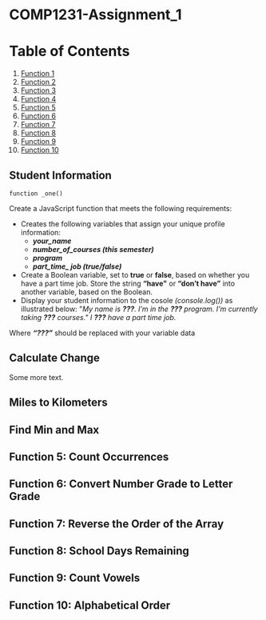 # COMP1231-Assignment_1

# Table of Contents

1. [Function 1](#Student-Information)
2. [Function 2](#Calculate-Change)
1. [Function 3](#Miles-to-Kilometers)
2. [Function 4](#Find-Min-and-Max)
1. [Function 5](#Count-Occurrences)
2. [Function 6](#Convert-Number-Grade-to-Letter-Grade)
1. [Function 7](#Reverse-the-Order-of-the-Array)
2. [Function 8](#School-Days-Remaining)
1. [Function 9](#Count-Vowels)
2. [Function 10](#Alphabetical-Order)
## Student Information
`function _one()`

Create a JavaScript function that meets the following requirements:
* Creates the following variables that assign your unique profile information:
    - ***your_name***
    - ***number_of_courses (this semester)***
    - ***program***
    - ***part_time_ job (true/false)***
* Create a Boolean variable, set to **true** or **false**, based on whether you have a part time job. Store the string **“have"** or **“don’t have”** into another variable, based on the Boolean.
* Display your student information to the cosole *(console.log())* as illustrated below:
    "*My name is ***???***. I’m in the ***???*** program. I’m currently taking ***???*** courses." I ***???*** have a part time job.*
    
Where ***“???”*** should be replaced with your variable data    

## Calculate Change
Some more text. 
## Miles to Kilometers

## Find Min and Max

## Function 5: Count Occurrences

## Function 6: Convert Number Grade to Letter Grade

## Function 7: Reverse the Order of the Array

## Function 8: School Days Remaining

## Function 9: Count Vowels

## Function 10: Alphabetical Order

